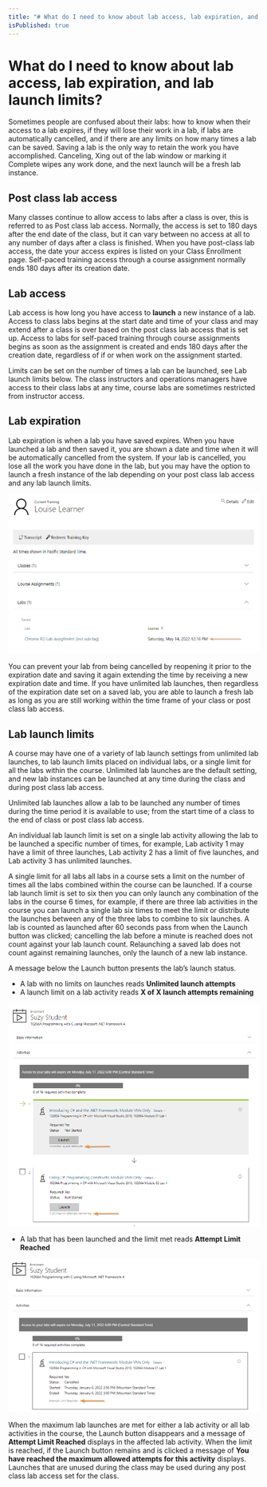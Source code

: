 ```yaml
---
title: "# What do I need to know about lab access, lab expiration, and lab launch limits?"
isPublished: true
---
```


# What do I need to know about lab access, lab expiration, and lab launch limits?

Sometimes people are confused about their labs: how to know when their access to a lab expires, if they will lose their work in a lab, if labs are automatically cancelled, and if there are any limits on how many times a lab can be saved. 
Saving a lab is the only way to retain the work you have accomplished. Canceling, Xing out of the lab window or marking it Complete wipes any work done, and the next launch will be a fresh lab instance.

## Post class lab access
Many classes continue to allow access to labs after a class is over, this is referred to as Post class lab access. Normally, the access is set to 180 days after the end date of the class, but it can vary between no access at all to any number of days after a class is finished. When you have post-class lab access, the date your access expires is listed on your Class Enrollment page. 
Self-paced training access through a course assignment normally ends 180 days after its creation date. 

## Lab access 
Lab access is how long you have access to **launch** a new instance of a lab. Access to class labs begins at the start date and time of your class and may extend after a class is over based on the post class lab access that is set up. Access to labs for self-paced training through course assignments begins as soon as the assignment is created and ends 180 days after the creation date, regardless of if or when work on the assignment started.

Limits can be set on the number of times a lab can be launched, see Lab launch limits below.
The class instructors and operations managers have access to their class labs at any time, course labs are sometimes restricted from instructor access.

## Lab expiration
Lab expiration is when a lab you have saved expires. When you have launched a lab and then saved it, you are shown a date and time when it will be automatically cancelled from the system. If your lab is cancelled, you lose all the work you have done in the lab, but you may have the option to launch a fresh instance of the lab depending on your post class lab access and any lab launch limits.

![](/tms/images/lab-expiration-date1.png)

You can prevent your lab from being cancelled by reopening it prior to the expiration date and saving it again extending the time by receiving a new expiration date and time. If you have unlimited lab launches, then regardless of the expiration date set on a saved lab, you are able to launch a fresh lab as long as you are still working within the time frame of your class or post class lab access.

## Lab launch limits
A course may have one of a variety of lab launch settings from unlimited lab launches, to lab launch limits placed on individual labs, or a single limit for all the labs within the course. Unlimited lab launches are the default setting, and new lab instances can be launched at any time during the class and during post class lab access. 

Unlimited lab launches allow a lab to be launched any number of times during the time period it is available to use; from the start time of a class to the end of class or post class lab access. 

An individual lab launch limit is set on a single lab activity allowing the lab to be launched a specific number of times, for example, Lab activity 1 may have a limit of three launches, Lab activity 2 has a limit of five launches, and Lab activity 3 has unlimited launches. 

A single limit for all labs all labs in a course sets a limit on the number of times all the labs combined within the course can be launched. If a course lab launch limit is set to six then you can only launch any combination of the labs in the course 6 times, for example, if there are three lab activities in the course you can launch a single lab six times to meet the limit or distribute the launches between any of the three labs to combine to six launches.
A lab is counted as launched after 60 seconds pass from when the Launch button was clicked; cancelling the lab before a minute is reached does not count against your lab launch count. Relaunching a saved lab does not count against remaining launches, only the launch of a new lab instance. 

A message below the Launch button presents the lab’s launch status. 
* A lab with no limits on launches reads **Unlimited launch attempts**
* A launch limit on a lab activity reads **X of X launch attempts remaining**

![](/tms/images/unlimited-lab-launch-limit.png)

* A lab that has been launched and the limit met reads **Attempt Limit Reached**

![](/tms/images/attempt-limit-reached.png)

When the maximum lab launches are met for either a lab activity or all lab activities in the course, the Launch button disappears and a message of **Attempt Limit Reached** displays in the affected lab activity. When the limit is reached, if the Launch button remains and is clicked a message of **You have reached the maximum allowed attempts for this activity** displays. Launches that are unused during the class may be used during any post class lab access set for the class.
